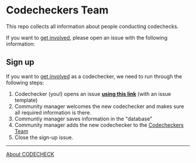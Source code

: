 # Codecheckers Team

This repo collects all information about people conducting codechecks.

If you want to [get involved](https://codecheck.org.uk/get-involved), please open an issue with the following information:
## Sign up

If you want to [get involved](https://codecheck.org.uk/get-involved) as a codechecker, we need to run through the following steps:

1. Codechecker (you!) opens an issue **[using this link](https://github.com/codecheckers/codecheckers/issues/new?assignees=nuest&labels=registration&template=codechecker-registration.md&title=Register+as+codechecker)** (with an issue template)
2. Community manager welcomes the new codechecker and makes sure all required information is there.
3. Communtiy manager saves information in the "database"
4. Community manager adds the new codechecker to the [Codecheckers Team](https://github.com/orgs/codecheckers/teams/codecheckers)
5. Close the sign-up issue.

------

[About CODECHECK](https://codecheck.org.uk/)
